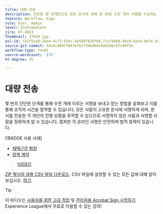 ```yaml
---
title: 대량 전송
description: 간단한 몇 단계만으로 모든 문서에 대해 한 번에 수천 개의 서명을 수집하는 방법을 알아봅니다
feature: Workflow, Sign
role: User, Admin
level: Intermediate
jira: KT-4963
thumbnail: 37839.jpg
exl-id: f81f5ce8-26ad-4c73-934c-da580782bf84,71a748b0-48c9-4a1e-befe-d5f311d6c05e
source-git-commit: 44c0c060f7847efb1f20bd0dc0de5bbcbfc49f5e
workflow-type: tm+mt
source-wordcount: '175'
ht-degree: 3%

---
```


# 대량 전송

몇 번의 간단한 단계를 통해 수천 개에 이르는 서명을 보내고 받는 방법을 살펴보고 이를 통해 조직의 시간을 절약할 수 있습니다. 모든 사람이 고유한 문서에 서명하게 되며, 문서를 전송한 각 개인의 진행 상황을 추적할 수 있으므로 서명하지 않은 사람과 서명할 사람을 정확하게 알 수 있습니다. 캡처한 각 온라인 서명은 안전하며 법적 효력이 있습니다.

[!BADGE 사용 사례]

* [재택근무 협정](https://experienceleague.adobe.com/docs/document-cloud-learn/sign-learning-hub/expand/recipes/gov/usecasegovtelework.html?lang=en)
* [정책 계약](https://experienceleague.adobe.com/docs/document-cloud-learn/sign-learning-hub/expand/recipes/com/usecasecompolicy.html?lang=en)

>[!VIDEO](https://video.tv.adobe.com/v/33655?quality=12&learn=on&hidetitle=true)

[ZIP 형식의 샘플 CSV 파일 다운로드](../assets/sendInBulkSample.zip). CSV 파일에 설정할 수 있는 모든 값에 대해 알아보십시오. [여기](https://helpx.adobe.com/sign/adv-user/send-in-bulk/send-with-csv.html).

>[!TIP]
>
이 비디오는 [사용자를 위한 고급 작업](https://experienceleague.adobe.com/?recommended=Sign-U-1-2020.3) 및 [관리자용 Acrobat Sign 시작하기](https://experienceleague.adobe.com/?recommended=Sign-A-1-2020.2) Experience League에서 무료로 이용할 수 있는 강의!

